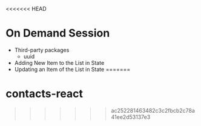 <<<<<<< HEAD
# On Demand Session

- Third-party packages
  - uuid
- Adding New Item to the List in State
- Updating an Item of the List in State
=======
# contacts-react
>>>>>>> ac252281463482c3c2fbcb2c78a41ee2d53137e3
